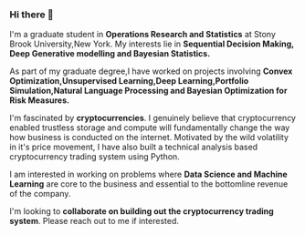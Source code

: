 ### Hi there 👋

<!--
**ankit-a-aggarwal/ankit-a-aggarwal** is a ✨ _special_ ✨ repository because its `README.md` (this file) appears on your GitHub profile.

Here are some ideas to get you started:

- 🔭 I’m currently working on ...
- 🌱 I’m currently learning ...
- 👯 I’m looking to collaborate on ...
- 🤔 I’m looking for help with ...
- 💬 Ask me about ...
- 📫 How to reach me: ...
- 😄 Pronouns: ...
- ⚡ Fun fact: ...
-->
I'm a graduate student in **Operations Research and Statistics** at Stony Brook University,New York. My interests lie in **Sequential Decision Making, Deep Generative modelling and Bayesian Statistics.**

As part of my graduate degree,I have worked on projects involving **Convex Optimization,Unsupervised Learning,Deep Learning,Portfolio Simulation,Natural Language Processing and Bayesian Optimization for Risk Measures.**

I'm fascinated by **cryptocurrencies**. I genuinely believe that cryptocurrency enabled trustless storage and compute will fundamentally change the way how business is conducted on the internet. Motivated by the wild volatility in it's price movement, I have also built a technical analysis based cryptocurrency trading system using Python.

I am interested in working on problems where **Data Science and Machine Learning** are core to the business and essential to the bottomline revenue of the company.

I'm looking to **collaborate on building out the cryptocurrency trading system**. Please reach out to me if interested.
